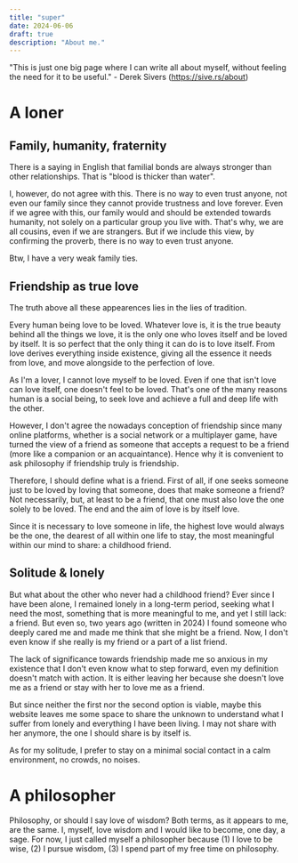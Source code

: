```yaml
---
title: "super"
date: 2024-06-06
draft: true
description: "About me."
---
```


"This is just one big page where I can write all about myself, without feeling the need for it to be useful." - Derek Sivers (https://sive.rs/about)

# A loner
## Family, humanity, fraternity
There is a saying in English that familial bonds are always stronger than other relationships. That is "blood is thicker than water".

I, however, do not agree with this. There is no way to even trust anyone, not even our family since they cannot provide trustness and love forever. Even if we agree with this, our family would and should be extended towards humanity, not solely on a particular group you live with. That's why, we are all cousins, even if we are strangers. But if we include this view, by confirming the proverb, there is no way to even trust anyone.

Btw, I have a very weak family ties.

## Friendship as true love
The truth above all these appearences lies in the lies of tradition.

Every human being love to be loved. Whatever love is, it is the true beauty behind all the things we love, it is the only one who loves itself and be loved by itself. It is so perfect that the only thing it can do is to love itself. From love derives everything inside existence, giving all the essence it needs from love, and move alongside to the perfection of love.

As I'm a lover, I cannot love myself to be loved. Even if one that isn't love can love itself, one doesn't feel to be loved. That's one of the many reasons human is a social being, to seek love and achieve a full and deep life with the other.

However, I don't agree the nowadays conception of friendship since  many online platforms, whether is a social network or a multiplayer game, have turned the view of a friend as someone that accepts a request to be a friend (more like a companion or an acquaintance). Hence why it is convenient to ask philosophy if friendship truly is friendship.

Therefore, I should define what is a friend. First of all, if one seeks someone just to be loved by loving that someone, does that make someone a friend? Not necessarily, but, at least to be a friend, that one must also love the one solely to be loved. The end and the aim of love is by itself love.

Since it is necessary to love someone in life, the highest love would always be the one, the dearest of all within one life to stay, the most meaningful within our mind to share: a childhood friend.

## Solitude & lonely
But what about the other who never had a childhood friend? Ever since I have been alone, I remained lonely in a long-term period, seeking what I need the most, something that is more meaningful to me, and yet I still lack: a friend. But even so, two years ago (written in 2024) I found someone who deeply cared me and made me think that she might be a friend. Now, I don't even know if she really is my friend or a part of a list friend.

The lack of significance towards friendship made me so anxious in my existence that I don't even know what to step forward, even my definition doesn't match with action. It is either leaving her because she doesn't love me as a friend or stay with her to love me as a friend.

But since neither the first nor the second option is viable, maybe this website leaves me some space to share the unknown to understand what I suffer from lonely and everything I have been living. I may not share with her anymore, the one I should share is by itself is.

As for my solitude, I prefer to stay on a minimal social contact in a calm environment, no crowds, no noises. 

# A philosopher
Philosophy, or should I say love of wisdom? Both terms, as it appears to me, are the same.
I, myself, love wisdom and I would like to become, one day, a sage. 
For now, I just called myself a philosopher because (1) I love to be wise, (2) I pursue wisdom, (3) I spend part of my free time on philosophy.